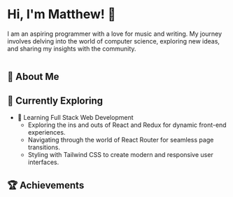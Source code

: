 # Hi, I'm Matthew! 👋

I am an aspiring programmer with a love for music and writing. My journey involves delving into the world of computer science, exploring new ideas, and sharing my insights with the community.

![<usernames>](https://github-readme-stats.vercel.app/api?username=<username>&theme=vue-dark&show_icons=true&hide_border=true&count_private=true)

## 🚀 About Me


## 🌱 Currently Exploring

- 🚀 Learning Full Stack Web Development
  - Exploring the ins and outs of React and Redux for dynamic front-end experiences.
  - Navigating through the world of React Router for seamless page transitions.
  - Styling with Tailwind CSS to create modern and responsive user interfaces.
  

 ## 🏆 Achievements



